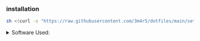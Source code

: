 ### installation
```sh
sh <(curl -s "https://raw.githubusercontent.com/3m4r5/dotfiles/main/setup.sh")
```
<details><summary>Software Used:</summary>

- OS: [Fedora](https://fedoraproject.org/)
- Terminal: [kitty](https://sw.kovidgoyal.net/kitty/)
- WM: [Hyprland](https://hyprland.org/) with [hyprexpo](https://github.com/hyprwm/hyprland-plugins/tree/main/hyprexpo) plugin.
- Authentication Agent: [hyprpolkitagent](https://wiki.hyprland.org/Hypr-Ecosystem/hyprpolkitagent/)
- Bar: [Waybar](https://github.com/Alexays/Waybar)
- Notification Manager: [SwayNotificationCenter](https://github.com/ErikReider/SwayNotificationCenter)
- Browser: [Zen](https://zen-browser.app/)
- File Manager: [Yazi](https://yazi-rs.github.io/)
- Opener: [Junction](https://github.com/sonnyp/Junction)
- Screenshot: [Flameshot](https://github.com/flameshot-org/flameshot)
- Menus:
  - [rofi-wayland](https://github.com/lbonn/rofi)
  - [launcher & powermenu](https://github.com/adi1090x/rofi)
- Emoji Picker: [Rofimoji](https://github.com/fdw/rofimoji)
- Clipboard Manager: [cliphist](https://github.com/sentriz/cliphist)
- System Monitor: [Btop](https://github.com/aristocratos/btop)
- Network Manager: [network-manager-applet](https://gitlab.gnome.org/GNOME/network-manager-applet)
- Bluetooth Manager: [Blueman](https://github.com/blueman-project/blueman)
- Video Player: [mpv](https://mpv.io/)
- Image Viewer: [imv](https://sr.ht/~exec64/imv/)
- Document Viewer: [zathura](https://pwmt.org/projects/zathura/)
- Keyboard Remapper: [Kanata](https://github.com/jtroo/kanata)
- Text Expander: [Espanso](https://espanso.org/)
- Fonts:
  - [Nerd Fonts Symbols](https://www.nerdfonts.com/)
  - [Apple Color Emoji for Linux](https://github.com/samuelngs/apple-emoji-linux)
</details>